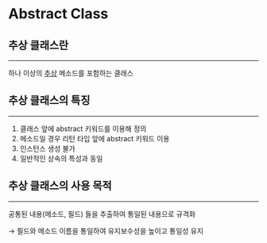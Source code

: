 # Abstract Class

## 추상 클래스란

---

하나 이상의 [추상](추상화.md) 메소드를 포함하는 클래스

## 추상 클래스의 특징

---

1. 클래스 앞에 abstract 키워드를 이용해 정의
2. 메소드일 경우 리턴 타입 앞에 abstract 키워드 이용
3. 인스턴스 생성 불가
4. 일반적인 상속의 특성과 동일

## 추상 클래스의 사용 목적

---

공통된 내용(메소드, 필드) 들을 추출하여 통일된 내용으로 규격화

→ 필드와 메소드 이름을 통일하여 유지보수성을 높이고 통일성 유지